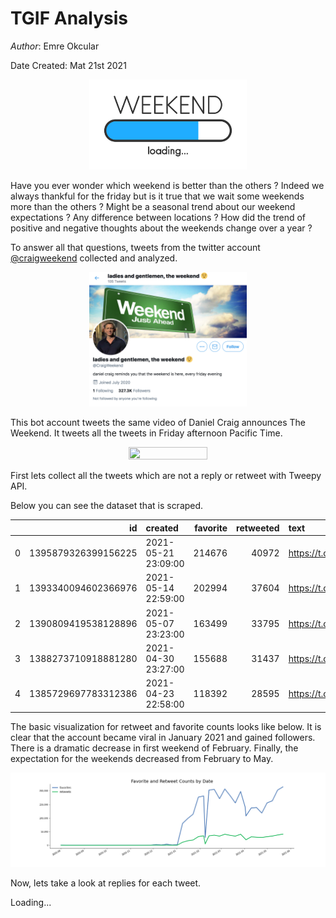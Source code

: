 # TGIF Analysis

*Author*: Emre Okcular

Date Created: Mat 21st 2021

<center><img src="/resources/weekend_loading.jpeg" width="50%" and height="50%"></center>

Have you ever wonder which weekend is better than the others ? Indeed we always thankful for the friday but is it true that we wait some weekends more than the others ? Might be a seasonal trend about our weekend expectations ? Any difference between locations ? How did the trend of positive and negative thoughts about the weekends change over a year ?

To answer all that questions, tweets from the twitter account [@craigweekend](https://twitter.com/craigweekend) collected and analyzed.

<center><img src="/resources/craigweekend_profile.png" width="50%" and height="50%"></center>

This bot account tweets the same video of Daniel Craig announces The Weekend. It tweets all the tweets in Friday afternoon Pacific Time.

<center><img src="/resources/craig.gif" width="50%" and height="50%"></center>

First lets collect all the tweets which are not a reply or retweet with Tweepy API.

Below you can see the dataset that is scraped.

|    |                  id | created             |   favorite |   retweeted | text                    |
|---:|--------------------:|:--------------------|-----------:|------------:|:------------------------|
|  0 | 1395879326399156225 | 2021-05-21 23:09:00 |     214676 |       40972 | https://t.co/2SkLzdr2pH |
|  1 | 1393340094602366976 | 2021-05-14 22:59:00 |     202994 |       37604 | https://t.co/7cuUpCvfMx |
|  2 | 1390809419538128896 | 2021-05-07 23:23:00 |     163499 |       33795 | https://t.co/hHeaj0b7Xq |
|  3 | 1388273710918881280 | 2021-04-30 23:27:00 |     155688 |       31437 | https://t.co/zQSF0EQPLg |
|  4 | 1385729697783312386 | 2021-04-23 22:58:00 |     118392 |       28595 | https://t.co/tfoCb4VxJc |

The basic visualization for retweet and favorite counts looks like below. It is clear that the account became viral in January 2021 and gained followers. There is a dramatic decrease in first weekend of February. Finally, the expectation for the weekends decreased from February to May.

<center><img src="/resources/craig_trend.png"></center>

Now, lets take a look at replies for each tweet.

Loading...
